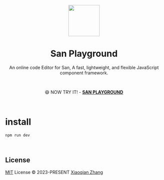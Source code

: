 <p align="center">
<img src="https://baidu.github.io/san/img/logo-colorful.svg" style="width:100px;" />
</p>

<h1 align="center">San Playground</h1>

<p align="center">
An online code Editor for San, A fast, lightweight, and flexible JavaScript component framework.
</p>

<br>

<p align="center">
 😄  NOW TRY IT! - <a href="https://playground.zhangxiaoqian.me"><strong>SAN PLAYGROUND</strong></a>
</p>

<br>

# install
```
npm run dev
```

<br>

## License

[MIT](./LICENSE) License &copy; 2023-PRESENT [Xiaoqian Zhang](https://github.com/YOYZHANG)
